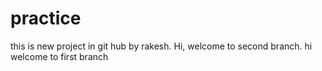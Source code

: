 # practice
this is new project in git hub by rakesh.
Hi, welcome to second branch.
hi welcome to first branch